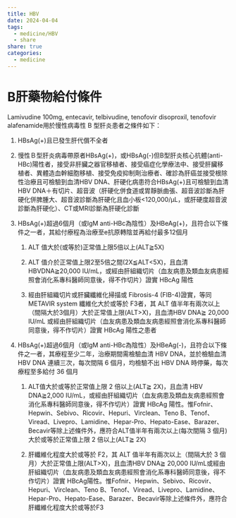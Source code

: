 ```yaml
---
title: HBV
date: 2024-04-04
tags:
  - medicine/HBV
  - share
share: true
categories:
  - medicine
---
```

# B肝藥物給付條件  
  
Lamivudine 100mg, entecavir, telbivudine, tenofovir disoproxil, tenofovir alafenamide用於慢性病毒性 B 型肝炎患者之條件如下：  
  
<!-- more -->  
  
1. HBsAg(+)且已發生肝代償不全者  
  
2. 慢性Ｂ型肝炎病毒帶原者HBsAg(+)，或HBsAg(-)但B型肝炎核心抗體(anti-HBc)陽性者，接受非肝臟之器官移植者、接受癌症化學療法中、接受肝臟移植者、異體造血幹細胞移植、接受免疫抑制劑治療者、確診為肝癌並接受根除性治療且可檢驗到血清HBV DNA、肝硬化病患符合HBsAg(+)且可檢驗到血清HBV DNA＋有切片、超音波（肝硬化併食道或胃靜脈曲張、超音波診斷為肝硬化併脾腫大、超音波診斷為肝硬化且血小板<120,000/μL，或肝硬度超音波診斷為肝硬化）、CT或MRI診斷為肝硬化診斷  
     
4. HBsAg(+)超過6個月（或IgM anti-HBc為陰性）及HBeAg(+)，且符合以下條件之一者，其給付療程為治療至e抗原轉陰並再給付最多12個月  
     
	1. ALT 值大於(或等於)正常值上限5倍以上(ALT≧5X)  
	     
	2. ALT 值介於正常值上限2至5倍之間(2X≦ALT<5X)，且血清 HBVDNA≧20,000 IU/mL，或經由肝組織切片（血友病患及類血友病患經照會消化系專科醫師同意後，得不作切片）證實 HBcAg 陽性  
	     
	3. 經由肝組織切片或肝臟纖維化掃描或 Fibrosis-4 (FIB-4)證實，等同 METAVIR system 纖維化大於或等於 F3者，其 ALT 值半年有兩次以上（間隔大於3個月）大於正常值上限(ALT>X)，且血清HBV DNA≧ 20,000 IU/mL 或經由肝組織切片（血友病患及類血友病患經照會消化系專科醫師同意後，得不作切片）證實 HBcAg 陽性之患者  
	     
5. HBsAg(+)超過6個月（或IgM anti-HBc為陰性）及HBeAg(-)，且符合以下條件之一者，其療程至少二年，治療期間需檢驗血清 HBV DNA，並於檢驗血清 HBV DNA 連續三次，每次間隔 6 個月，均檢驗不出 HBV DNA 時停藥，每次療程至多給付 36 個月  
     
	1. ALT值大於或等於正常值上限 2 倍以上(ALT≧ 2X)，且血清 HBV DNA≧2,000 IU/mL，或經由肝組織切片（血友病患及類血友病患經照會消化系專科醫師同意後，得不作切片）證實 HBcAg 陽性。惟Fofnir、Hepwin、Sebivo、Ricovir、Hepuri、Virclean、Teno B、Tenof、Viread、Livepro、Lamidine、Hepar-Pro、Hepato-Ease、Barazer、Becavir等除上述條件外，應符合ALT值半年有兩次以上(每次間隔 3 個月)大於或等於正常值上限 2 倍以上(ALT≧ 2X)  
	     
	2. 肝纖維化程度大於或等於 F2，其 ALT 值半年有兩次以上（間隔大於 3 個月）大於正常值上限(ALT>X)，且血清HBV DNA≧ 20,000 IU/mL或經由肝組織切片（血友病患及類血友病患經照會消化系專科醫師同意後，得不作切片）證實 HBcAg陽性。惟Fofnir、Hepwin、Sebivo、Ricovir、Hepuri、Virclean、Teno B、Tenof、Viread、Livepro、Lamidine、Hepar-Pro、Hepato-Ease、Barazer、Becavir等除上述條件外，應符合肝纖維化程度大於或等於F3  
